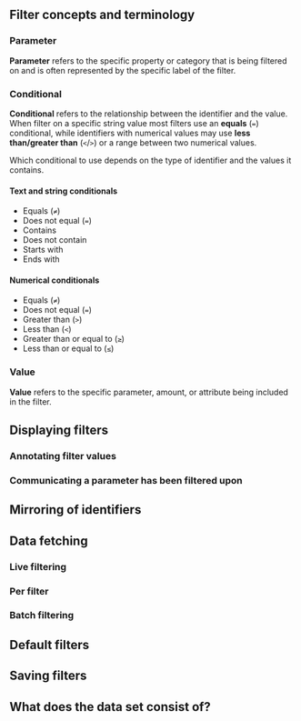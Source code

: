 ## Filter concepts and terminology

### Parameter

**Parameter** refers to the specific property or category that is being filtered on and is often represented by the specific label of the filter.

### Conditional

**Conditional** refers to the relationship between the identifier and the value. When filter on a specific string value most filters use an **equals** (`=`) conditional, while identifiers with numerical values may use **less than/greater than** (`<`/`>`) or a range between two numerical values.

Which conditional to use depends on the type of identifier and the values it contains.

#### Text and string conditionals

- Equals (`≠`)
- Does not equal (`=`)
- Contains
- Does not contain
- Starts with
- Ends with

#### Numerical conditionals

- Equals (`≠`)
- Does not equal (`=`)
- Greater than (`>`)
- Less than (`<`)
- Greater than or equal to (`≥`)
- Less than or equal to (`≤`)

### Value

**Value** refers to the specific parameter, amount, or attribute being included in the filter.

## Displaying filters

### Annotating filter values

### Communicating a parameter has been filtered upon

## Mirroring of identifiers

## Data fetching

### Live filtering

### Per filter

### Batch filtering

## Default filters

## Saving filters

## What does the data set consist of?

